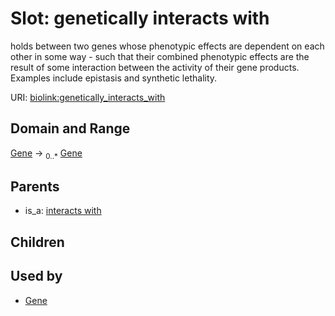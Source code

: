 # Slot: genetically interacts with


holds between two genes whose phenotypic effects are dependent on each other in some way - such that their combined phenotypic effects are the result of some interaction between the activity of their gene products. Examples include epistasis and synthetic lethality.

URI: [biolink:genetically_interacts_with](https://w3id.org/biolink/vocab/genetically_interacts_with)
## Domain and Range

[Gene](Gene.md) ->  <sub>0..*</sub> [Gene](Gene.md)
## Parents

 *  is_a: [interacts with](interacts_with.md)
## Children

## Used by

 * [Gene](Gene.md)

